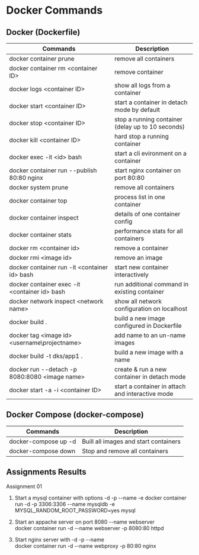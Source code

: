 # Docker Commands 

## Docker (Dockerfile)

| Commands                                        | Description                                       |
| ----------------------------------------------- | ------------------------------------------------- |
| docker container prune                          | remove all containers                             |
| docker container rm \<container ID\>            | remove container                                  |
| docker logs \<container ID\>                    | show all logs from a container                    |
| docker start \<container ID\>                   | start a container in detach mode by default       |
| docker stop \<container ID\>                    | stop a running container (delay up to 10 seconds) |
| docker kill \<container ID\>                    | hard stop a running container                     |
| docker exec -it \<id\> bash                     | start a cli evironment on a container             |
| docker container run --publish 80:80 nginx      | start nginx container on port 80:80               |
| docker system prune                             | remove all containers                             |
| docker container top                            | process list in one container                     |
| docker container inspect                        | details of one container config                   |
| docker container stats                          | performance stats for all containers              |
| docker rm \<container id\>                      | remove a container                                |
| docker rmi \<image id\>                         | remove an image                                   |
| docker container run -it \<container id\> bash  | start new container interactively                 |
| docker container exec -it \<container id\> bash | run additional command in existing container      |
| docker network inspect \<network name\>         | show all network configuration on localhost       |
| docker build .                                  | build a new image configured in Dockerfile        |
| docker tag \<image id\> \<username\projectname> | add name to an un-name images                     |
| docker build -t dks/app1 .                      | build a new image with a name                     |
| docker run --detach -p 8080:8080 \<image name\> | create & run a new container in detach mode       |
| docker start -a -i \<container ID\>             | start a container in attach and interactive mode  |



## Docker Compose (docker-compose) 

| Commands             | Description                           |
| -------------------- | ------------------------------------- |
| docker-compose up -d | Buill all images and start containers |
| docker-compose down  | Stop and remove all containers        |


## Assignments Results

Assignment 01

1. Start a mysql container with options -d -p --name -e 
   docker container run -d -p 3306:3306 --name mysqldb -e MYSQL_RANDOM_ROOT_PASSWORD=yes mysql 

2. Start an appache server on port 8080 --name webserver  
   docker container run -d --name webserver -p 8080:80 httpd 

3. Start nginx server with -d -p --name  
   docker container run -d --name webproxy -p 80:80 nginx 

